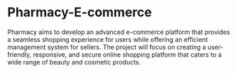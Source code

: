 # Pharmacy-E-commerce
Pharmacy aims to develop an advanced e-commerce platform that provides a seamless  shopping experience for users while offering an efficient management system for sellers.  The project will focus on creating a user-friendly, responsive, and secure online shopping  platform that caters to a wide range of beauty and cosmetic products.
